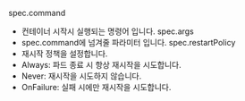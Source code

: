 spec.command
- 컨테이너 시작시 실행되는 명령어 입니다.
spec.args
- spec.command에 넘겨줄 파라미터 입니다.
spec.restartPolicy
- 재시작 정책을 설정합니다.
- Always: 파드 종료 시 항상 재시작을 시도합니다.
- Never: 재시작을 시도하지 않습니다.
- OnFailure: 실패 시에만 재시작을 시도합니다.